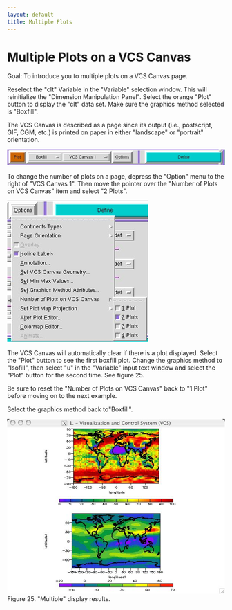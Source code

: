 ```yaml
---
layout: default
title: Multiple Plots 
---
```

#  Multiple Plots on a VCS Canvas
Goal:  To introduce you to multiple plots on a VCS Canvas page. 

Reselect the "clt" Variable in the "Variable" selection window. This will
reinitialize the "Dimension Manipulation Panel". Select the orange "Plot"
button to display the "clt" data set. Make sure the graphics method selected
is "Boxfill".

The VCS Canvas is described as a page since its output (i.e., postscript, GIF,
CGM, etc.) is printed on paper in either "landscape" or "portrait"
orientation.  

![Graphics_1](media/images/graphics_1)

To change the number of plots on a page, depress the "Option" menu to the
right of "VCS Canvas 1". Then move the pointer over the "Number of Plots on
VCS Canvas" item and select "2 Plots".  

![Multiple_plot_2](media/images/multiple_plot_2)

The VCS Canvas will automatically clear if there is a plot displayed. Select
the "Plot" button to see the first boxfill plot. Change the graphics method to
"Isofill", then select "u" in the "Variable" input text window and select the
"Plot" button for the second time. See figure 25.  

Be sure to reset the "Number of Plots on VCS Canvas" back to "1 Plot" before
moving on to the next example.

Select the graphics method back to"Boxfill".  

![Multiple_plot_1](media/images/multiple_plot_1)  
Figure 25. "Multiple" display results.  
